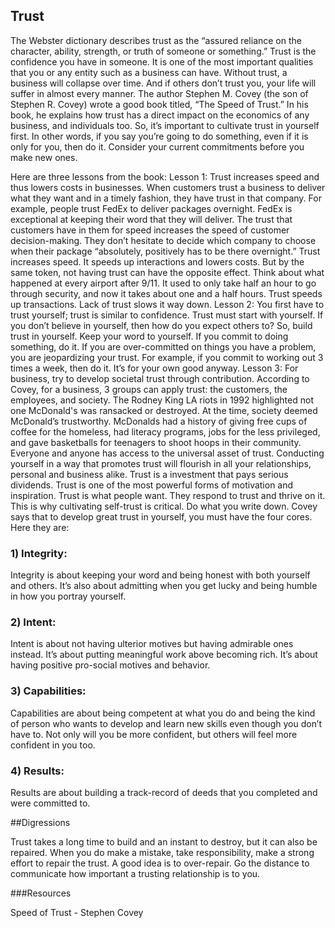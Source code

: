 ## Trust

The Webster dictionary describes trust as the “assured reliance on the character, ability, strength, or truth of someone or something.” Trust is  the confidence you have in someone. It is one of the most important qualities that you or any entity such as a business can have. Without trust, a business will collapse over time. And if others don’t trust you, your life will suffer in almost every manner.
The author Stephen M. Covey (the son of Stephen R. Covey) wrote a good book titled, “The Speed of Trust.” In his book, he explains how trust has a direct impact on the economics of any business, and individuals too. So, it’s important to cultivate trust in yourself first. In other words, if you say you’re going to do something, even if it is only for you, then do it. Consider your current commitments before you make new ones. 

Here are three lessons from the book:
Lesson 1: Trust increases speed and thus lowers costs in businesses.
When customers trust a business to deliver what they want and in a timely fashion, they have trust in that company. For example, people trust FedEx to deliver packages overnight. FedEx is exceptional at keeping their word that they will deliver. The trust that customers have in them for speed increases the speed of customer decision-making. They don’t hesitate to decide which company to choose when their package “absolutely, positively has to be there overnight.” Trust increases speed. It speeds up interactions and lowers costs.
But by the same token, not having trust can have the opposite effect. Think about what happened at every airport after 9/11. It used to only take half an hour to go through security, and now it takes about one and a half hours. Trust speeds up transactions. Lack of trust slows it way down. 
Lesson 2: You first have to trust yourself; trust is similar to confidence.
Trust must start with yourself. If you don’t believe in yourself, then how do you expect others to? So, build trust in yourself. Keep your word to yourself. If you commit to doing something, do it. If you are over-committed on things you have a problem, you are jeopardizing your trust. For example, if you commit to working out 3 times a week, then do it. It’s for your own good anyway. 
Lesson 3: For business, try to develop societal trust through contribution.
According to Covey, for a business, 3 groups can apply trust: the customers, the employees, and society. The Rodney King LA riots in 1992 highlighted not one McDonald's was ransacked or destroyed. At the time, society deemed McDonald’s trustworthy. McDonalds had a history of giving free cups of coffee for the homeless, had literacy programs, jobs for the less privileged, and gave basketballs for teenagers to shoot hoops in their community. 
Everyone and anyone has access to the universal asset of trust. Conducting yourself in a way that promotes trust will flourish in all your relationships, personal and business alike. Trust is a investment that pays serious dividends.
Trust is one of the most powerful forms of motivation and inspiration. Trust is what people want. They respond to trust and thrive on it. This is why cultivating self-trust is critical. Do what you write down.
Covey says that to develop great trust in yourself, you must have the four cores. Here they are:
### 1) Integrity: 
Integrity is about keeping your word and being honest with both yourself and others. It’s also about admitting when you get lucky and being humble in how you portray yourself. 
### 2) Intent: 
Intent is about not having ulterior motives but having admirable ones instead. It’s about putting meaningful work above becoming rich. It’s about having positive pro-social motives and behavior.
### 3) Capabilities:
Capabilities are about being competent at what you do and being the kind of person who wants to develop and learn new skills even though you don’t have to. Not only will you be more confident, but others will feel more confident in you too. 
### 4) Results:
 Results are about building a track-record of deeds that you completed and were committed to. 



##Digressions

Trust takes a long time to build and an instant to destroy, but it can also be repaired. When you do make a mistake, take responsibility, make a strong effort to repair the trust.
A good idea is to over-repair. Go the distance to communicate how important a trusting relationship is to you.

###Resources

Speed of Trust - Stephen Covey